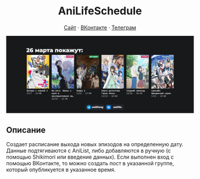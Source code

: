 ﻿<h1 align="center">AniLifeSchedule</h1>

<p align="center">
    <a href="https://anilife.su/">Сайт</a>
    &middot;
    <a href="https://vk.com/anilife">ВКонтакте</a>
    &middot;
    <a href="https://t.me/anilifetg">Телеграм</a>
</p>

<a href="https://github.com/DiamondKesha/AniLifeSchedule">
    <img src="https://github.com/DiamondKesha/AniLifeSchedule/blob/8ec7f2b075e1da48dd5a0dc11bdd0dbab0a7e799/generated%20image.jpg" alt="Logo">
</a>

## Описание
<p align="left">
    Создает расписание выхода новых эпизодов на определенную дату.
    Данные подтягиваются с AniList, либо добавляются в ручную (с помощью Shikimori или введение данных).
    Если выполнен вход с помощью ВКонтакте, то можно создать пост в указанной группе, который опубликуется в указанное время.
</p>
